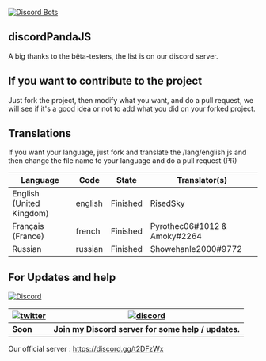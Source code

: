 [![Discord Bots](https://discordbots.org/api/widget/408697648216932372.svg)](https://discordbots.org/bot/408697648216932372)


## discordPandaJS

A big thanks to the bêta-testers, the list is on our discord server.

## If you want to contribute to the project

Just fork the project, then modify what you want, and do a pull request, we will see if it's a good idea or not to add what you did on your forked project.

## Translations
If you want your language, just fork and translate the /lang/english.js and then change the file name to your language and do a pull request (PR)

Language                              | Code    | State      | Translator(s)
--------------------------------------|---------|------------|------------------------------------------------
English (United Kingdom)              | english | Finished   | RisedSky
Français (France)                     | french  | Finished   | Pyrothec06#1012 & Amoky#2264
Russian                               | russian | Finished   | Showehanle2000#9772

## For Updates and help

[![Discord](https://discordapp.com/api/guilds/412262889156771842/widget.png)](https://discord.gg/t2DFzWx)

| [![twitter](https://cdn.discordapp.com/attachments/155726317222887425/252192520094613504/twiter_banner.JPG)](https://twitter.com/) | [![discord](https://cdn.discordapp.com/attachments/266240393639755778/281920766490968064/discord.png)](https://discord.gg/t2DFzWx) |
| --- | --- |
| **Soon** | **Join my Discord server for some help / updates.** |

Our official server : https://discord.gg/t2DFzWx
